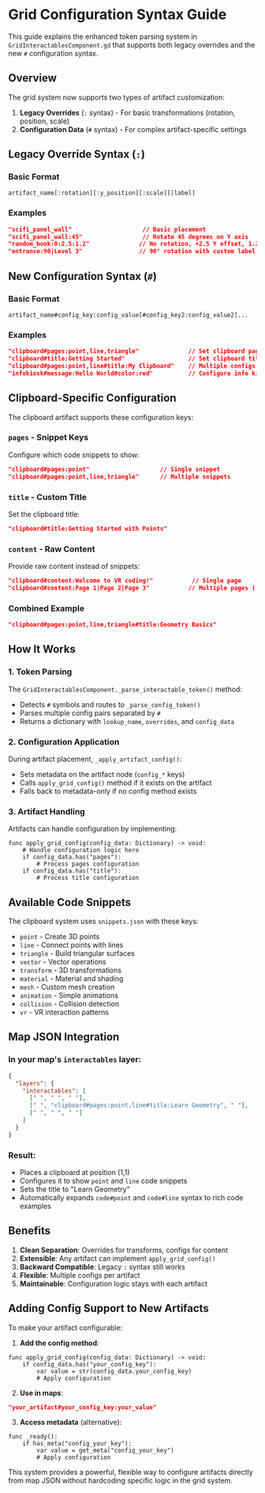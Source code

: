 # Grid Configuration Syntax Guide

This guide explains the enhanced token parsing system in `GridInteractablesComponent.gd` that supports both legacy overrides and the new `#` configuration syntax.

## Overview

The grid system now supports two types of artifact customization:
1. **Legacy Overrides** (`:` syntax) - For basic transformations (rotation, position, scale)
2. **Configuration Data** (`#` syntax) - For complex artifact-specific settings

## Legacy Override Syntax (`:`)

### Basic Format
```
artifact_name[:rotation][:y_position][:scale][|label]
```

### Examples
```json
"scifi_panel_wall"                    // Basic placement
"scifi_panel_wall:45"                 // Rotate 45 degrees on Y axis
"random_book:0:2.5:1.2"              // No rotation, +2.5 Y offset, 1.2x scale
"entrance:90|Level 3"                // 90° rotation with custom label
```

## New Configuration Syntax (`#`)

### Basic Format
```
artifact_name#config_key:config_value[#config_key2:config_value2]...
```

### Examples
```json
"clipboard#pages:point,line,triangle"              // Set clipboard pages
"clipboard#title:Getting Started"                  // Set clipboard title
"clipboard#pages:point,line#title:My Clipboard"    // Multiple configs
"infokiosk#message:Hello World#color:red"          // Configure info kiosk
```

## Clipboard-Specific Configuration

The clipboard artifact supports these configuration keys:

### `pages` - Snippet Keys
Configure which code snippets to show:
```json
"clipboard#pages:point"                    // Single snippet
"clipboard#pages:point,line,triangle"      // Multiple snippets
```

### `title` - Custom Title
Set the clipboard title:
```json
"clipboard#title:Getting Started with Points"
```

### `content` - Raw Content
Provide raw content instead of snippets:
```json
"clipboard#content:Welcome to VR coding!"           // Single page
"clipboard#content:Page 1|Page 2|Page 3"           // Multiple pages (| separator)
```

### Combined Example
```json
"clipboard#pages:point,line,triangle#title:Geometry Basics"
```

## How It Works

### 1. Token Parsing
The `GridInteractablesComponent._parse_interactable_token()` method:
- Detects `#` symbols and routes to `_parse_config_token()`
- Parses multiple config pairs separated by `#`
- Returns a dictionary with `lookup_name`, `overrides`, and `config_data`

### 2. Configuration Application
During artifact placement, `_apply_artifact_config()`:
- Sets metadata on the artifact node (`config_*` keys)
- Calls `apply_grid_config()` method if it exists on the artifact
- Falls back to metadata-only if no config method exists

### 3. Artifact Handling
Artifacts can handle configuration by implementing:
```gdscript
func apply_grid_config(config_data: Dictionary) -> void:
    # Handle configuration logic here
    if config_data.has("pages"):
        # Process pages configuration
    if config_data.has("title"):
        # Process title configuration
```

## Available Code Snippets

The clipboard system uses `snippets.json` with these keys:
- `point` - Create 3D points
- `line` - Connect points with lines
- `triangle` - Build triangular surfaces
- `vector` - Vector operations
- `transform` - 3D transformations
- `material` - Material and shading
- `mesh` - Custom mesh creation
- `animation` - Simple animations
- `collision` - Collision detection
- `vr` - VR interaction patterns

## Map JSON Integration

### In your map's `interactables` layer:
```json
{
  "layers": {
    "interactables": [
      [" ", " ", " "],
      [" ", "clipboard#pages:point,line#title:Learn Geometry", " "],
      [" ", " ", " "]
    ]
  }
}
```

### Result:
- Places a clipboard at position (1,1)
- Configures it to show `point` and `line` code snippets
- Sets the title to "Learn Geometry"
- Automatically expands `code#point` and `code#line` syntax to rich code examples

## Benefits

1. **Clean Separation**: Overrides for transforms, configs for content
2. **Extensible**: Any artifact can implement `apply_grid_config()`
3. **Backward Compatible**: Legacy `:` syntax still works
4. **Flexible**: Multiple configs per artifact
5. **Maintainable**: Configuration logic stays with each artifact

## Adding Config Support to New Artifacts

To make your artifact configurable:

1. **Add the config method**:
```gdscript
func apply_grid_config(config_data: Dictionary) -> void:
    if config_data.has("your_config_key"):
        var value = str(config_data.your_config_key)
        # Apply configuration
```

2. **Use in maps**:
```json
"your_artifact#your_config_key:your_value"
```

3. **Access metadata** (alternative):
```gdscript
func _ready():
    if has_meta("config_your_key"):
        var value = get_meta("config_your_key")
        # Apply configuration
```

This system provides a powerful, flexible way to configure artifacts directly from map JSON without hardcoding specific logic in the grid system.
